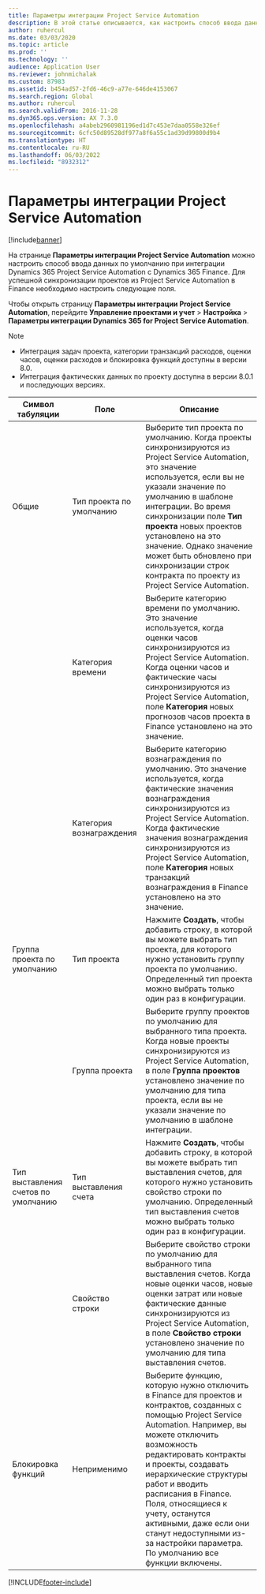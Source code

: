 ```yaml
---
title: Параметры интеграции Project Service Automation
description: В этой статье описывается, как настроить способ ввода данных по умолчанию при интеграции Microsoft Dynamics 365 for Project Service Automation с Microsoft Dynamics 365 Finance.
author: ruhercul
ms.date: 03/03/2020
ms.topic: article
ms.prod: ''
ms.technology: ''
audience: Application User
ms.reviewer: johnmichalak
ms.custom: 87983
ms.assetid: b454ad57-2fd6-46c9-a77e-646de4153067
ms.search.region: Global
ms.author: ruhercul
ms.search.validFrom: 2016-11-28
ms.dyn365.ops.version: AX 7.3.0
ms.openlocfilehash: a4abeb2960981196ed1d7c453e7daa0558e326ef
ms.sourcegitcommit: 6cfc50d89528df977a8f6a55c1ad39d99800d9b4
ms.translationtype: HT
ms.contentlocale: ru-RU
ms.lasthandoff: 06/03/2022
ms.locfileid: "8932312"
---
```

# <a name="project-service-automation-integration-parameters"></a>Параметры интеграции Project Service Automation

[!include[banner](../includes/banner.md)]

На странице **Параметры интеграции Project Service Automation** можно настроить способ ввода данных по умолчанию при интеграции Dynamics 365 Project Service Automation с Dynamics 365 Finance. Для успешной синхронизации проектов из Project Service Automation в Finance необходимо настроить следующие поля.

Чтобы открыть страницу **Параметры интеграции Project Service Automation**, перейдите **Управление проектами и учет** \> **Настройка** \> **Параметры интеграции Dynamics 365 for Project Service Automation**. 

> [!NOTE]
> - Интеграция задач проекта, категории транзакций расходов, оценки часов, оценки расходов и блокировка функций доступны в версии 8.0.
> - Интеграция фактических данных по проекту доступна в версии 8.0.1 и последующих версиях.


| Символ табуляции                    | Поле                | Описание |
|------------------------|----------------------|-------------|
| Общие                | Тип проекта по умолчанию | Выберите тип проекта по умолчанию. Когда проекты синхронизируются из Project Service Automation, это значение используется, если вы не указали значение по умолчанию в шаблоне интеграции. Во время синхронизации поле **Тип проекта** новых проектов установлено на это значение. Однако значение может быть обновлено при синхронизации строк контракта по проекту из Project Service Automation. |
|                        | Категория времени        | Выберите категорию времени по умолчанию. Это значение используется, когда оценки часов синхронизируются из Project Service Automation. Когда оценки часов и фактические часы синхронизируются из Project Service Automation, поле **Категория** новых прогнозов часов проекта в Finance установлено на это значение. |
|                        | Категория вознаграждения         | Выберите категорию вознаграждения по умолчанию. Это значение используется, когда фактические значения вознаграждения синхронизируются из Project Service Automation. Когда фактические значения вознаграждения синхронизируются из Project Service Automation, поле **Категория** новых транзакций вознаграждения в Finance установлено на это значение. |
| Группа проекта по умолчанию | Тип проекта         | Нажмите **Создать**, чтобы добавить строку, в которой вы можете выбрать тип проекта, для которого нужно установить группу проекта по умолчанию. Определенный тип проекта можно выбрать только один раз в конфигурации. |
|                        | Группа проекта        | Выберите группу проектов по умолчанию для выбранного типа проекта. Когда новые проекты синхронизируются из Project Service Automation, в поле **Группа проектов** установлено значение по умолчанию для типа проекта, если вы не указали значение по умолчанию в шаблоне интеграции. |
| Тип выставления счетов по умолчанию  | Тип выставления счета         | Нажмите **Создать**, чтобы добавить строку, в которой вы можете выбрать тип выставления счетов, для которого нужно установить свойство строки по умолчанию. Определенный тип выставления счетов можно выбрать только один раз в конфигурации. |
|                        | Свойство строки        | Выберите свойство строки по умолчанию для выбранного типа выставления счетов. Когда новые оценки часов, новые оценки затрат или новые фактические данные синхронизируются из Project Service Automation, в поле **Свойство строки** установлено значение по умолчанию для типа выставления счетов. |
| Блокировка функций  | Неприменимо       | Выберите функцию, которую нужно отключить в Finance для проектов и контрактов, созданных с помощью Project Service Automation. Например, вы можете отключить возможность редактировать контракты и проекты, создавать иерархические структуры работ и вводить расписания в Finance. Поля, относящиеся к учету, останутся активными, даже если они станут недоступными из-за настройки параметра. По умолчанию все функции включены. |


[!INCLUDE[footer-include](../includes/footer-banner.md)]